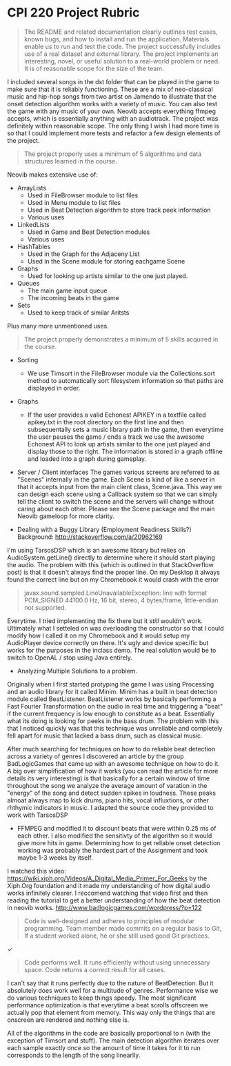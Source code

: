 # CPI 220 Project Rubric

> The README and related documentation clearly outlines test cases, known bugs, and how to install and run the application. Materials enable us to run and test the code.
> The project successfully includes use of a real dataset and external library.
> The project implements an interesting, novel, or useful solution to a real-world problem or need. It is of reasonable scope for the size of the team.

I included several songs in the dst folder that can be played in the game to
make sure that it is reliably functioning. These are a mix of neo-classical
music and hip-hop songs from two artist on Jamendo to illustrate that
the onset detection algorithm works with a variety of music. You can also 
test the game with any music of your own. Neovib accepts everything ffmpeg 
accepts, which is essentially anything with an audiotrack. The project was
definitely within reasonable scope. The only thing I wish I had more time
is so that I could implement more tests and refactor a few design elements
of the project.

> The project properly uses a minimum of 5 algorithms and data structures learned in the course.

Neovib makes extensive use of:

* ArrayLists
  * Used in FileBrowser module to list files
  * Used in Menu module to list files
  * Used in Beat Detection algorithm to store track peek information
  * Various uses
* LinkedLists
  * Used in Game and Beat Detection modules
  * Various uses 
* HashTables
  * Used in the Graph for the Adjaceny List
  * Used in the Scene module for storing eachgame Scene
* Graphs
  * Used for looking up artists similar to the one just played.
* Queues
  * The main game input queue
  * The incoming beats in the game
* Sets
  * Used to keep track of similar Aritsts

Plus many more unmentioned uses.

> The project properly demonstrates a minimum of 5 skills acquired in the course.

* Sorting
  * We use Timsort in the FileBrowser module via the Collections.sort method to 
    automatically sort filesystem information so that paths are displayed in order.

* Graphs
  * If the user provides a valid Echonest APIKEY in a textfile called apikey.txt
    in the root directory on the first line and then subsequentally sets a music
    library path in the game, then everytime the user pauses the game / ends a track
    we use the awesome Echonest API to look up artists similar to the one just played
    and display those to the right. The information is stored in a graph offline and loaded
    into a graph during gameplay.

* Server / Client interfaces
The games various screens are referred to as "Scenes" internally in the game.
Each Scene is kind of like a server in that it accepts input from the main client
class, Scene.java. This way we can design each scene using a Callback system so
that we can simply tell the client to switch the scene and the servers will change
without caring about each other. Please see the Scene package and the main Neovib gameloop
for more clarity.

* Dealing with a Buggy Library (Employment Readiness Skills?)
Background: http://stackoverflow.com/a/20962169

I'm using TarsosDSP which is an awesome library but relies on
AudioSystem.getLine() directly to determine where it should start
playing the audio. The problem with this (which is outlined in that
StackOverflow post) is that it doesn't always find the proper line.
On my Desktop it always found the correct line but on my Chromebook
it would crash with the error 

> javax.sound.sampled.LineUnavailableException: line with format PCM_SIGNED 44100.0 Hz, 16 bit, stereo, 4 bytes/frame, little-endian not supported.

Everytime. I tried implementing the fix there but it *still* wouldn't work. Ultimately what
I setteled on was overloading the constructor so that I could modify how I called it
on my Chromebook and it would setup my AudioPlayer device correctly on there. It's ugly
and device specific but works for the purposes in the inclass demo. The real solution would
be to switch to OpenAL / stop using Java entirely. 

* Analyzing Multiple Solutions to a problem.

Originally when I first started protyping the game I was using Processing and
an audio library for it called Minim. Minim has a built in beat detection module
called BeatListener. BeatListener works by basically performing a Fast Fourier Transformation
on the audio in real time and triggering a "beat" if the current frequency is low enough to constitute
as a beat. Essentially what its doing is looking for peeks in the bass drum. The problem
with this that I noticed quickly was that this technique was unreliable and completely
fell apart for music that lacked a bass drum, such as classical music.

After much searching for techniques on how to do reliable beat detection
across a variety of genres I discovered an article by the group BadLogicGames
that came up with an awesome technique on how to do it. A big over simplification
of how it works (you can read the article for more details its very interesting) is that
basically for a certain window of time throughout the song we analyze the average amount of varation
in the "energy" of the song and detect sudden spikes in loudness. These peaks
almoat always map to kick drums, piano hits, vocal influxtions, or other rhthymic
indicators in music. I adapted the source code they provided to work with TarsosDSP
+ FFMPEG and modified it to discount beats that were within 0.25 ms of each other.
I also modified the sensitivty of the algorithm so it would give more hits in game.
Determining how to get reliable onset detection working was probably the hardest
part of the Assignment and took maybe 1-3 weeks by itself.

I watched this video: https://wiki.xiph.org/Videos/A_Digital_Media_Primer_For_Geeks
by the Xiph.Org foundation and it made my understanding of how digital audio works
infinitely clearer. I reccomend watching that video first and then reading the
tutorial to get a better understanding of how the beat detection in neovib works.
http://www.badlogicgames.com/wordpress/?p=122

> Code is well-designed and adheres to principles of modular programming.
> Team member made commits on a regular basis to Git, If a student worked alone, he or she still used good Git practices.

✓

> Code performs well. It runs efficiently without using unnecessary space.
> Code returns a correct result for all cases.

I can't say that it runs perfectly due to the nature of BeatDetection. But 
it absolutely does work well for a multitude of genres.  Performance wise
we do various techniques to keep things speedy. The most significant performance
optimization is that everytime a beat scrolls offscreen we actually pop that element
from memory. This way only the things that are onscreen are rendered and nothing else is.

All of the algorithms in the code are basically proportional to n (with the exception
of Timsort and stuff). The main detection algorithm iterates over each sample exactly once 
so the amount of time it takes for it to run corresponds to the length of the song linearlly.